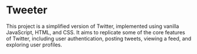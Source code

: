 # Tweeter
This project is a simplified version of Twitter, implemented using vanilla JavaScript, HTML, and CSS. It aims to replicate some of the core features of Twitter, including user authentication, posting tweets, viewing a feed, and exploring user profiles.
